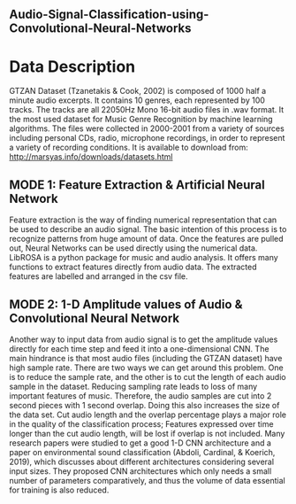 ## Audio-Signal-Classification-using-Convolutional-Neural-Networks

# Data Description
GTZAN Dataset (Tzanetakis & Cook, 2002) is composed of 1000 half a minute audio excerpts. It contains 10 genres, each represented by 100 tracks. The tracks are all 22050Hz Mono 16-bit audio files in .wav format. It the most used dataset for Music Genre Recognition by machine learning algorithms. The files were collected in 2000-2001 from a variety of sources including personal CDs, radio, microphone recordings, in order to represent a variety of recording conditions. 
It is available to download from: http://marsyas.info/downloads/datasets.html

## MODE 1: Feature Extraction & Artificial Neural Network
Feature extraction is the way of finding numerical representation that can be used to describe an audio signal. The basic intention of this process is to recognize patterns from huge amount of data. Once the features are pulled out, Neural Networks can be used directly using the numerical data.
LibROSA is a python package for music and audio analysis. It offers many functions to extract features directly from audio data. 
The extracted features are labelled and arranged in the csv file.

## MODE 2: 1-D Amplitude values of Audio & Convolutional Neural Network
Another way to input data from audio signal is to get the amplitude values directly for each time step and feed it into a one-dimensional CNN. The main hindrance is that most audio files (including the GTZAN dataset) have high sample rate. There are two ways we can get around this problem. One is to reduce the sample rate, and the other is to cut the length of each audio sample in the dataset. Reducing sampling rate leads to loss of many important features of music. Therefore, the audio samples are cut into 2 second pieces with 1 second overlap. Doing this also increases the size of the data set.  Cut audio length and the overlap percentage plays a major role in the quality of the classification process; Features expressed over time longer than the cut audio length, will be lost if overlap is not included.
Many research papers were studied to get a good 1-D CNN architecture and a paper on environmental sound classification (Abdoli, Cardinal, & Koerich, 2019), which discusses about different architectures considering several input sizes. They proposed CNN architectures which only needs a small number of parameters comparatively, and thus the volume of data essential for training is also reduced. 

